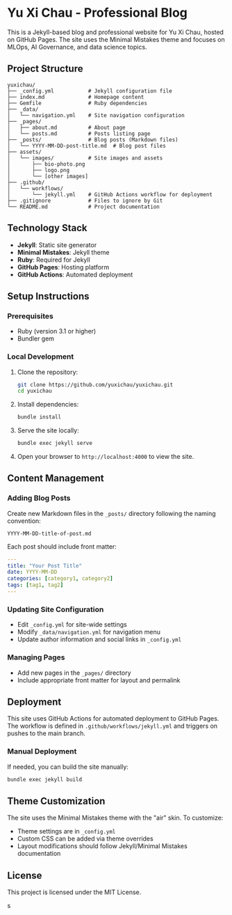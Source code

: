 # Yu Xi Chau - Professional Blog

This is a Jekyll-based blog and professional website for Yu Xi Chau, hosted on GitHub Pages. The site uses the Minimal Mistakes theme and focuses on MLOps, AI Governance, and data science topics.

## Project Structure

```
yuxichau/
├── _config.yml           # Jekyll configuration file
├── index.md              # Homepage content
├── Gemfile               # Ruby dependencies
├── _data/
│   └── navigation.yml    # Site navigation configuration
├── _pages/
│   ├── about.md          # About page
│   └── posts.md          # Posts listing page
├── _posts/               # Blog posts (Markdown files)
│   └── YYYY-MM-DD-post-title.md  # Blog post files
├── assets/
│   └── images/           # Site images and assets
│       ├── bio-photo.png
│       ├── logo.png
│       └── [other images]
├── .github/
│   └── workflows/
│       └── jekyll.yml    # GitHub Actions workflow for deployment
├── .gitignore            # Files to ignore by Git
└── README.md             # Project documentation
```

## Technology Stack

- **Jekyll**: Static site generator
- **Minimal Mistakes**: Jekyll theme
- **Ruby**: Required for Jekyll
- **GitHub Pages**: Hosting platform
- **GitHub Actions**: Automated deployment

## Setup Instructions

### Prerequisites
- Ruby (version 3.1 or higher)
- Bundler gem

### Local Development

1. Clone the repository:
   ```bash
   git clone https://github.com/yuxichau/yuxichau.git
   cd yuxichau
   ```

2. Install dependencies:
   ```bash
   bundle install
   ```

3. Serve the site locally:
   ```bash
   bundle exec jekyll serve
   ```

4. Open your browser to `http://localhost:4000` to view the site.

## Content Management

### Adding Blog Posts
Create new Markdown files in the `_posts/` directory following the naming convention:
```
YYYY-MM-DD-title-of-post.md
```

Each post should include front matter:
```yaml
---
title: "Your Post Title"
date: YYYY-MM-DD
categories: [category1, category2]
tags: [tag1, tag2]
---
```

### Updating Site Configuration
- Edit `_config.yml` for site-wide settings
- Modify `_data/navigation.yml` for navigation menu
- Update author information and social links in `_config.yml`

### Managing Pages
- Add new pages in the `_pages/` directory
- Include appropriate front matter for layout and permalink

## Deployment

This site uses GitHub Actions for automated deployment to GitHub Pages. The workflow is defined in `.github/workflows/jekyll.yml` and triggers on pushes to the main branch.

### Manual Deployment
If needed, you can build the site manually:
```bash
bundle exec jekyll build
```

## Theme Customization

The site uses the Minimal Mistakes theme with the "air" skin. To customize:
- Theme settings are in `_config.yml`
- Custom CSS can be added via theme overrides
- Layout modifications should follow Jekyll/Minimal Mistakes documentation

## License

This project is licensed under the MIT License.

s